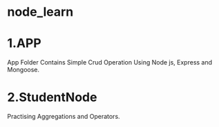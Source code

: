 # node_learn

1.APP
 ============
App Folder Contains Simple Crud Operation Using Node js, Express and Mongoose.

2.StudentNode
==============
Practising Aggregations and Operators.


